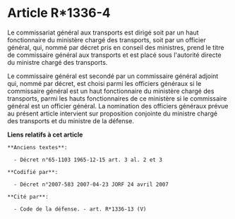 # Article R*1336-4

Le commissariat général aux transports est dirigé soit par un haut fonctionnaire du ministère chargé des transports, soit par
un officier général, qui, nommé par décret pris en conseil des ministres, prend le titre de commissaire général aux
transports et est placé sous l'autorité directe du ministre chargé des transports.

Le commissaire général est secondé par un commissaire général adjoint qui, nommé par décret, est choisi parmi les officiers
généraux si le commissaire général est un haut fonctionnaire du ministère chargé des transports, parmi les hauts
fonctionnaires de ce ministère si le commissaire général est un officier général. La nomination des officiers généraux prévue
au présent article intervient sur proposition conjointe du ministre chargé des transports et du ministre de la défense.

**Liens relatifs à cet article**

	**Anciens textes**:

	  - Décret n°65-1103 1965-12-15 art. 3 al. 2 et 3

	**Codifié par**:

	  - Décret n°2007-583 2007-04-23 JORF 24 avril 2007

	**Cité par**:

	  - Code de la défense. - art. R*1336-13 (V)
